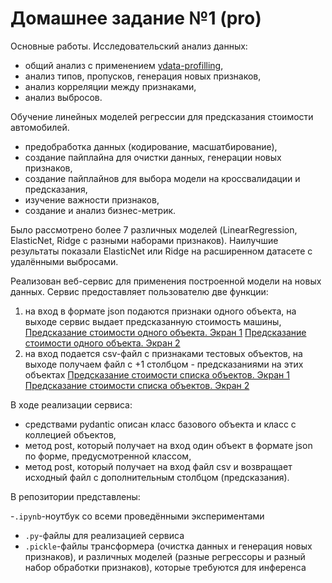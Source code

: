 # **Домашнее задание №1 (pro)**

Основные работы.
Исследовательский анализ данных:
- общий анализ с применением [ydata-profilling](https://github.com/ydataai/ydata-profiling),
- анализ типов, пропусков, генерация новых признаков,
- анализ корреляции между признаками,
- анализ выбросов.

Обучение линейных моделей регрессии для предсказания стоимости автомобилей.
- предобработка данных (кодирование, масшатбирование),
- создание пайплайна для очистки данных, генерации новых признаков,
- создание пайплайнов для выбора модели на кроссвалидации и предсказания,
- изучение важности признаков,
- создание и анализ бизнес-метрик.

Было рассмотрено более 7 различных моделей (LinearRegression, ElasticNet, Ridge с разными наборами признаков).
Наилучшие результаты показали ElasticNet или Ridge на расширенном датасете с удалёнными выбросами.


Реализован веб-сервис для применения построенной модели на новых данных.
Сервис предоставляет пользователю две функции:
1. на вход в формате json подаются признаки одного объекта, на выходе сервис выдает предсказанную стоимость машины,
[Предсказание стоимости одного объекта. Экран 1](notebooks/item_POST_screen_1.png "Предсказание стоимости одного объекта. Экран 1")
[Предсказание стоимости одного объекта. Экран 2](notebooks/item_POST_screen_2.png "Предсказание стоимости одного объекта. Экран 2")
2. на вход подается csv-файл с признаками тестовых объектов, на выходе получаем файл с +1 столбцом - предсказаниями на этих объектах
[Предсказание стоимости списка объектов. Экран 1](notebooks/items_POST_screen_1.png "Предсказание стоимости списка объектов. Экран 1")
[Предсказание стоимости списка объектов. Экран 2](notebooks/items_POST_screen_2.png "Предсказание стоимости списка объектов. Экран 2")


В ходе реализации сервиса:

- средствами pydantic описан класс базового объекта и класс с коллецией объектов,
- метод post, который получает на вход один объект в формате json по форме, предусмотренной классом,
- метод post, который получает на вход файл csv и возвращает исходный файл с дополнительным столбцом (предсказания).

В репозитории представлены:

-`.ipynb`-ноутбук со всеми проведёнными экспериментами
- `.py`-файлы для реализацией сервиса
- `.pickle`-файлы трансформера (очистка данных и генерация новых признаков), и различных моделей (разные регрессоры и разный набор обработки признаков), которые требуются для инференса